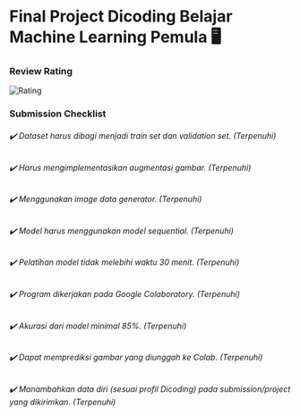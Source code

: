 # Final Project Dicoding Belajar Machine Learning Pemula :desktop_computer:	

### Review Rating
![Rating](https://user-images.githubusercontent.com/70510279/126063756-1bd70361-67b6-43af-81d1-c59a61f75bc2.png)

### Submission Checklist
###### :heavy_check_mark: Dataset harus dibagi menjadi train set dan validation set. (Terpenuhi)
###### :heavy_check_mark: Harus mengimplementasikan augmentasi gambar. (Terpenuhi)
###### :heavy_check_mark: Menggunakan image data generator. (Terpenuhi)
###### :heavy_check_mark: Model harus menggunakan model sequential. (Terpenuhi)
###### :heavy_check_mark: Pelatihan model tidak melebihi waktu 30 menit. (Terpenuhi)
###### :heavy_check_mark: Program dikerjakan pada Google Colaboratory. (Terpenuhi)
###### :heavy_check_mark: Akurasi dari model minimal 85%. (Terpenuhi)
###### :heavy_check_mark: Dapat memprediksi gambar yang diunggah ke Colab. (Terpenuhi)
###### :heavy_check_mark: Manambahkan data diri (sesuai profil Dicoding) pada submission/project yang dikirimkan. (Terpenuhi)
